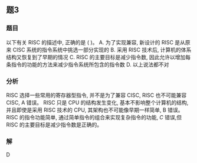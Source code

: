 ## 题3
### 题目
以下有关 RISC 的描述中, 正确的是 ( )。
A. 为了实现兼容, 新设计的 RISC 是从原来 CISC 系统的指令系统中挑选一部分实现的
B. 采用 RISC 技术后, 计算机的体系结构又恢复到了早期的情况
C. RISC 的主要目标是减少指令数, 因此允许以增加每条指令的功能的方法来减少指令系统所包含的指令数
D. 以上说法都不对
### 分析
RISC 选择一些常用的寄存器型指令, 并不是为了兼容 CISC, RISC 也不可能兼容 CISC, A 错误。
RISC 只是 CPU 的结构发生变化, 基本不影响整个计算机的结构, 并且即使是采用 RISC 技术的 CPU, 其架构也不可能像早期一样简单, B 错误。
RISC 的指令功能简单, 通过简单指令的组合来实现复杂指令的功能, $C$ 错误,但 RISC 的主要目标是减少指令数是正确的。
### 解
D